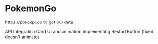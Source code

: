 # PokemonGo
 https://pokeapi.co to get our data


API Integration 
Card UI and animation 
Implementing Restart Button (fixed doesn't animate)
